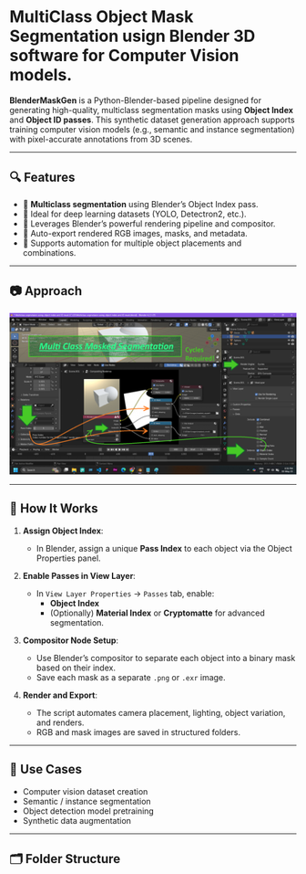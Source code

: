 # MultiClass Object Mask Segmentation usign Blender 3D software for Computer Vision models.

**BlenderMaskGen** is a Python-Blender-based pipeline designed for generating high-quality, multiclass segmentation masks using **Object Index** and **Object ID passes**. This synthetic dataset generation approach supports training computer vision models (e.g., semantic and instance segmentation) with pixel-accurate annotations from 3D scenes.

---

## 🔍 Features

- 🎨 **Multiclass segmentation** using Blender’s Object Index pass.
- 🧠 Ideal for deep learning datasets (YOLO, Detectron2, etc.).
- 🧱 Leverages Blender’s powerful rendering pipeline and compositor.
- 📁 Auto-export rendered RGB images, masks, and metadata.
- 🧩 Supports automation for multiple object placements and combinations.

---

## 📷 Approach

![Screenshot](Mullticlass.png)

---

## 🧰 How It Works

1. **Assign Object Index**:
   - In Blender, assign a unique **Pass Index** to each object via the Object Properties panel.

2. **Enable Passes in View Layer**:
   - In `View Layer Properties` → `Passes` tab, enable:
     - **Object Index**
     - (Optionally) **Material Index** or **Cryptomatte** for advanced segmentation.

3. **Compositor Node Setup**:
   - Use Blender’s compositor to separate each object into a binary mask based on their index.
   - Save each mask as a separate `.png` or `.exr` image.

4. **Render and Export**:
   - The script automates camera placement, lighting, object variation, and renders.
   - RGB and mask images are saved in structured folders.

---

## 🧪 Use Cases

- Computer vision dataset creation
- Semantic / instance segmentation
- Object detection model pretraining
- Synthetic data augmentation

---

## 🗂 Folder Structure

